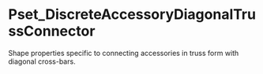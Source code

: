 # Pset_DiscreteAccessoryDiagonalTrussConnector

Shape properties specific to connecting accessories in truss form with diagonal cross-bars.
